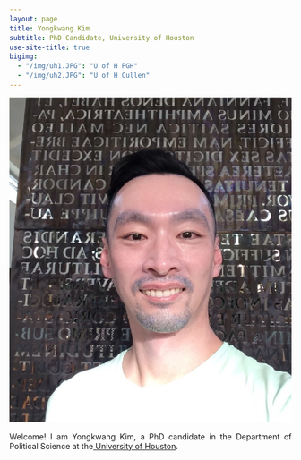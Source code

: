 ```yaml
---
layout: page
title: Yongkwang Kim
subtitle: PhD Candidate, University of Houston
use-site-title: true
bigimg:
  - "/img/uh1.JPG": "U of H PGH"
  - "/img/uh2.JPG": "U of H Cullen"
---
```


<img src="/img/kp3.jpg" class="wrap align-right" alt="K Profile">
<p align="justify">Welcome! I am Yongkwang Kim, a PhD candidate in the Department of Political Science at the<a href="https://www.uh.edu/class/political-science/" target="_blank"> University of Houston</a>. 

